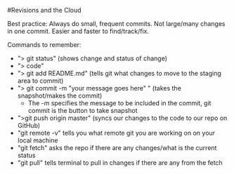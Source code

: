 #Revisions and the Cloud

Best practice: Always do small, frequent commits. Not large/many changes in one commit. Easier and faster to find/track/fix.  

Commands to remember: 
 - "> git status" (shows change and status of change)
 - "> code"
 - "> git add README.md" (tells git what changes to move to the staging area to commit)
 - "> git commit -m "your message goes here" " (takes the snapshot/makes the commit)
   - The -m specifies the message to be included in the commit, git commit is the button to take snapshot
 - ">git push origin master" (syncs our changes to the code to our repo on GitHub)
 - "git remote -v" tells you what remote git you are working on on your local machine
 - "git fetch" asks the repo if there are any changes/what is the current status
 - "git pull" tells terminal to pull in changes if there are any from the fetch
